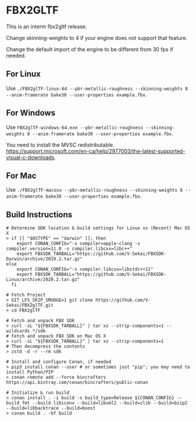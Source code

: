 # FBX2GLTF

This is an interm fbx2gltf release.

Change skinning-weights to 4 if your engine does not support that feature.

Change the default import of the engine to be different from 30 fps if needed.

## For Linux

Use `./FBX2glTF-linux-64 --pbr-metallic-roughness --skinning-weights 8 --anim-framerate bake30 --user-properties example.fbx`.

## For Windows

Use `FBX2glTF-windows-64.exe --pbr-metallic-roughness --skinning-weights 8 --anim-framerate bake30 --user-properties example.fbx`.

You need to install the MVSC redistributable. https://support.microsoft.com/en-ca/help/2977003/the-latest-supported-visual-c-downloads.

## For Mac

Use `./FBX2glTF-macosx --pbr-metallic-roughness --skinning-weights 8 --anim-framerate bake30 --user-properties example.fbx`.

## Build Instructions

```
# Determine SDK location & build settings for Linux vs (Recent) Mac OS X
> if [[ "$OSTYPE" == "darwin" ]]; then
    export CONAN_CONFIG="-s compiler=apple-clang -s compiler.version=11.0 -s compiler.libcxx=libc++"
    export FBXSDK_TARBALL="https://github.com/V-Sekai/FBXSDK-Darwin/archive/2019.2.tar.gz"
else
    export CONAN_CONFIG="-s compiler.libcxx=libstdc++11"
    export FBXSDK_TARBALL="https://github.com/V-Sekai/FBXSDK-Linux/archive/2020.2.tar.gz"
  fi

# Fetch Project
> GIT_LFS_SKIP_SMUDGE=1 git clone https://github.com/V-Sekai/FBX2glTF.git
> cd FBX2glTF

# Fetch and unpack FBX SDK
> curl -sL "${FBXSDK_TARBALL}" | tar xz --strip-components=1 --wildcards */sdk
# Fetch and unpack FBX SDK on Mac OS X
> curl -sL "${FBXSDK_TARBALL}" | tar xz --strip-components=1 
# Then decompress the contents
> zstd -d -r --rm sdk

# Install and configure Conan, if needed
> pip3 install conan --user # or sometimes just "pip"; you may need to install Python/PIP
> conan remote add --force bincrafters https://api.bintray.com/conan/bincrafters/public-conan

# Initialize & run build
> conan install . -i build -s build_type=Release ${CONAN_CONFIG} --build fmt --build libiconv --build=libxml2 --build=zlib --build=bzip2 --build=libbacktrace --build=boost
> conan build . -bf build
```
